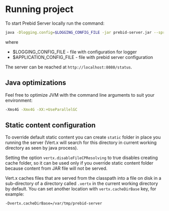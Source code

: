 # Running project

To start Prebid Server locally run the command:
```bash
java -Dlogging.config=$LOGGING_CONFIG_FILE -jar prebid-server.jar --spring.config.additional-location=$APPLICATION_CONFIG_FILE
```
where
- $LOGGING_CONFIG_FILE - file with configuration for logger
- $APPLICATION_CONFIG_FILE - file with prebid server configuration

The server can be reached at `http://localhost:8080/status`.

## Java optimizations

Feel free to optimize JVM with the command line arguments to suit your environment:
```bash
-Xms4G -Xmx4G -XX:+UseParallelGC
```

## Static content configuration

To override default static content you can create ```static``` folder in place you running the server 
(Vert.x will search for this directory in current working directory as seen by java process).

Setting the option `vertx.disableFileCPResolving` to true disables creating cache folder, so it can be used 
only if you override static content folder because content from JAR file will not be served.

Vert.x caches files that are served from the classpath into a file on disk in a sub-directory of a directory 
called `.vertx` in the current working directory by default.
You can set another location with `vertx.cacheDirBase` key, for example:
```bash
-Dvertx.cacheDirBase=/var/tmp/prebid-server
```
